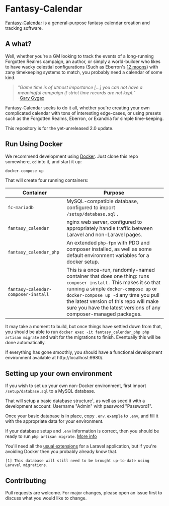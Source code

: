 # Fantasy-Calendar

[Fantasy-Calendar](https://www.fantasy-calendar.com/) is a general-purpose fantasy calendar creation and tracking software.


## A what?
Well, whether you're a GM looking to track the events of a long-running Forgotten Realms campaign, an author, or simply a world-builder who likes to have wacky celestial configurations (Such as Eberron's [12 moons](http://archive.wizards.com/default.asp?x=dnd/ebds/20050307a)) with zany timekeeping systems to match, you probably need a calendar of some kind.

>_"Game time is of utmost importance [...] you can not have a meaningful campaign if strict time records are not kept."_  
-[Gary Gygax](http://www.creightonbroadhurst.com/gygax-on-tracking-time-in-the-campaign/)

Fantasy-Calendar seeks to do it all, whether you're creating your own complicated calendar with tons of interesting edge-cases, or using presets such as the Forgotten Realms, Eberron, or Exandria for simple time-keeping.

This repository is for the yet-unreleased 2.0 update.

## Run Using Docker
We recommend development using [Docker](https://www.docker.com/). Just clone this repo somewhere, `cd` into it, and start it up:
```bash
docker-compose up
```

That will create four running containers: 

|Container|Purpose|
|---|-------|
| `fc-mariadb`| MySQL-compatible database, configured to import `/setup/database.sql` .|
| `fantasy_calendar`                  | nginx web server, configured to appropriately handle traffic between Laravel and non-Laravel pages.|
| `fantasy_calendar_php`              | An extended `php-fpm`  with PDO and composer installed, as well as some default environment variables for a docker setup.|
| `fantasy-calendar-composer-install` | This is a once-run, randomly-named container that does one thing: runs `composer install` . This makes it so that running a simple `docker-compose up`  or `docker-compose up -d`  any time you pull the latest version of this repo will make sure you have the latest versions of any composer-managed packages.|

It may take a moment to build, but once things have settled down from that, you should be able to run `docker exec -it fantasy_calendar_php php artisan migrate` and wait for the migrations to finish. Eventually this will be done automatically.

If everything has gone smoothly, you should have a functional development environment available at http://localhost:9980/.

## Setting up your own environment
If you wish to set up your own non-Docker environment, first import `/setup/database.sql` to a MySQL database. 

That will setup a basic database structure¹, as well as seed it with a development account: Username "Admin" with password "Password1".

Once your basic database is in place, copy `.env.example` to `.env`, and fill it with the appropriate data for your environment.

If your database setup and `.env` information is correct, then you should be ready to run `php artisan migrate`. [More info](https://laravel.com/docs/7.x/migrations)

You'll need all the [usual extensions](https://laravel.com/docs/7.x/installation#server-requirements) for a Laravel application, but if you're avoiding Docker then you probably already know that.

    [1] This database will still need to be brought up-to-date using Laravel migrations.

## Contributing
Pull requests are welcome. For major changes, please open an issue first to discuss what you would like to change.


